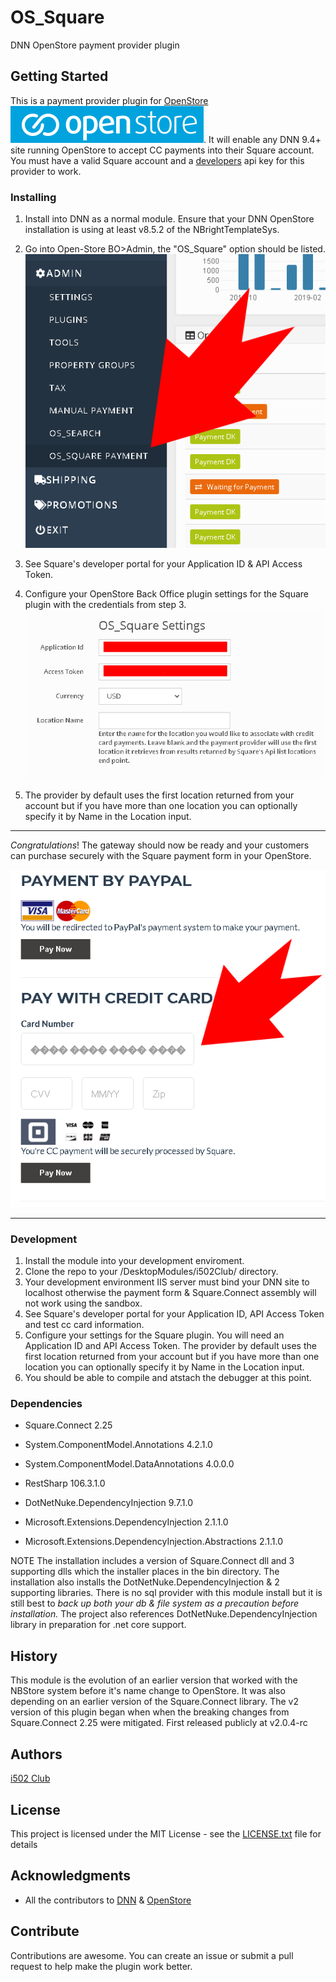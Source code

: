 # OS_Square
DNN OpenStore payment provider plugin

## Getting Started
This is a payment provider plugin for [OpenStore](https://www.openstore-ecommerce.com/en-gb/OpenStore)![OpenStore Ecommerce](assets/images/os_logo.png). It will enable any 
DNN 9.4+ site running OpenStore to accept CC payments into their Square account.  You must 
have a valid Square account and a [developers](https://developer.squareup.com/) 
api key for this provider to work.

### Installing
1. Install into DNN as a normal module.  Ensure that your DNN OpenStore installation is using 
   at least v8.5.2 of the NBrightTemplateSys.

2. Go into Open-Store BO>Admin, the "OS_Square" option should be listed.
![OpenStore Back Office Admin Panel](assets/images/plugin_installed.png)

3. See Square's developer portal for your Application ID & API Access Token.

4. Configure your OpenStore Back Office plugin settings for the Square plugin with the credentials from step 3. 
![OS_Square Plugin Settings](assets/images/settings.png)

5. The provider by default uses the first location returned from your account but if you have more 
	than one location you can optionally specify it by Name in the Location input.
---

*Congratulations*! The gateway should now be ready and your customers can purchase securely with the Square 
payment form in your OpenStore.

![Square payment form](assets/images/cc_form.png)

---

### Development
  1. Install the module into your development enviroment.
 2. Clone the repo to your /DesktopModules/i502Club/ directory.
 2. Your development environment IIS server must bind your DNN site to localhost 
	otherwise the payment form & Square.Connect assembly will not work using the sandbox.  
 3. See Square's developer portal for your Application ID, API Access Token and test cc card information.
 4. Configure your settings for the Square plugin.  You will need an Application ID and API Access Token.
	The provider by default uses the first location returned from your account but if you have more 
	than one location you can optionally specify it by Name in the Location input.
 5. You should be able to compile and atstach the debugger at this point.


### Dependencies

 * Square.Connect 2.25
 * System.ComponentModel.Annotations 4.2.1.0
 * System.ComponentModel.DataAnnotations 4.0.0.0
 * RestSharp 106.3.1.0
 
 * DotNetNuke.DependencyInjection 9.7.1.0
 * Microsoft.Extensions.DependencyInjection 2.1.1.0
 * Microsoft.Extensions.DependencyInjection.Abstractions 2.1.1.0


NOTE The installation includes a version of Square.Connect dll and 3 supporting dlls 
which the installer places in the bin directory.  The installation also installs the 
DotNetNuke.DependencyInjection & 2 supporting libraries.  There is no sql provider with 
this module install but it is still best to *back up both your db & file system as a precaution 
before installation.* The project also references DotNetNuke.DependencyInjection library 
in preparation for .net core support.

## History
This module is the evolution of an earlier version that worked with the NBStore system 
before it's name change to OpenStore. It was also depending on an earlier version of the 
Square.Connect library.  The v2 version of this plugin began when when the breaking changes 
from Square.Connect 2.25 were mitigated. First released publicly at v2.0.4-rc
 
## Authors
 [i502 Club](https://www.i502.club)

## License
This project is licensed under the MIT License - see the [LICENSE.txt](LICENSE.txt) file for details

## Acknowledgments
* All the contributors to [DNN](https://github.com/dnnsoftware/Dnn.Platform) & [OpenStore]( https://github.com/openstore-ecommerce/OpenStore) 

## Contribute
 Contributions are awesome.  You can create an issue or submit a pull request
 to help make the plugin work better.
